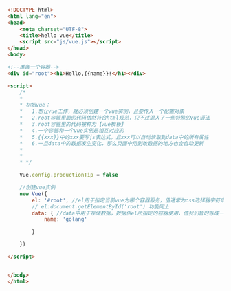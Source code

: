 
<BlogInfo id="357" title="3.hellovue" author="白日梦想猿" pv=0 read_times=0 pre_cost_time="0分40秒" category="vue学习" tag_list="['vue学习']" create_time="2022.12.29 21:16:00" update_time="2023.01.01 13:55:55" />

```html
<!DOCTYPE html>
<html lang="en">
<head>
    <meta charset="UTF-8">
    <title>hello vue</title>
    <script src="js/vue.js"></script>
</head>
<body>

<!--准备一个容器-->
<div id="root"><h1>Hello,{{name}}!</h1></div>

<script>
    /*
    *
    * 初始vue：
    *   1.想让vue工作，就必须创建一个vue实例，且要传入一个配置对象
    *   2.root容器里面的代码依然符合html规范，只不过混入了一些特殊的vue语法
    *   3.root容器里的代码被称为【vue模板】
    *   4.一个容器和一个vue实例是相互对应的
    *   5.{{xxx}}中的xxx要写js表达式，且xxx可以自动读取到data中的所有属性
    *   6.一旦data中的数据发生变化，那么页面中用到改数据的地方也会自动更新
    *
    *
    * */

    Vue.config.productionTip = false

    //创建vue实例
    new Vue({
        el: '#root', //el用于指定当前vue为哪个容器服务，值通常为css选择器字符串
        // el:document.getElementById('root') 功能同上
        data: { //data中用于存储数据，数据供el所指定的容器使用，值我们暂时写成一个对象
            name: 'golang'

        }

    })

</script>


</body>
</html>
```
